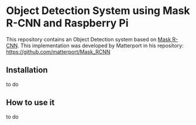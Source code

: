 # Object Detection System using Mask R-CNN and Raspberry Pi

This repository contains an Object Detection system based on [Mask R-CNN](https://arxiv.org/abs/1703.06870). This implementation was developed by Matterport in his repository: https://github.com/matterport/Mask_RCNN

## Installation

to do

## How to use it

to do